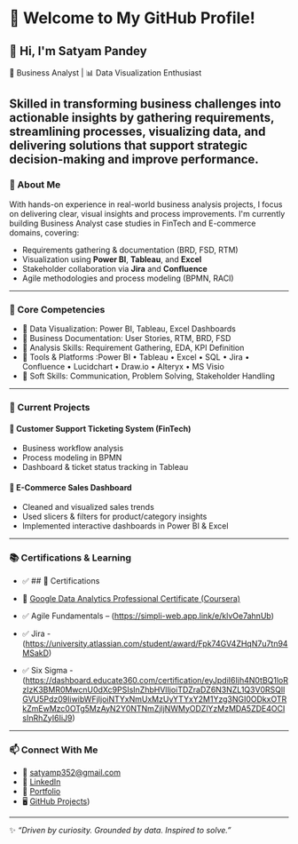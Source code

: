 # 🌟 Welcome to My GitHub Profile!

## 👋 Hi, I'm Satyam Pandey

💼 Business Analyst | 📊 Data Visualization Enthusiast

Skilled in transforming business challenges into actionable insights by gathering requirements, streamlining processes, visualizing data, and delivering solutions that support strategic decision-making and improve performance.
---

### 🔹 About Me

With hands-on experience in real-world business analysis projects, I focus on delivering clear, visual insights and process improvements. I'm currently building Business Analyst case studies in FinTech and E-commerce domains, covering:

- Requirements gathering & documentation (BRD, FSD, RTM)
- Visualization using **Power BI**, **Tableau**, and **Excel**
- Stakeholder collaboration via **Jira** and **Confluence**
- Agile methodologies and process modeling (BPMN, RACI)

---

### 🧠 Core Competencies

- 📌 Data Visualization: Power BI, Tableau, Excel Dashboards  
- 📌 Business Documentation: User Stories, RTM, BRD, FSD  
- 📌 Analysis Skills: Requirement Gathering, EDA, KPI Definition  
- 📌 Tools & Platforms :Power BI • Tableau • Excel • SQL • Jira • Confluence • Lucidchart • Draw.io • Alteryx • MS Visio
- 📌 Soft Skills: Communication, Problem Solving, Stakeholder Handling

---

### 🚀 Current Projects

#### 📌 Customer Support Ticketing System (FinTech)
- Business workflow analysis
- Process modeling in BPMN
- Dashboard & ticket status tracking in Tableau

#### 📌 E-Commerce Sales Dashboard
- Cleaned and visualized sales trends
- Used slicers & filters for product/category insights
- Implemented interactive dashboards in Power BI & Excel

---

### 📚 Certifications & Learning

- ✅ ## 📜 Certifications

- 🏅 [Google Data Analytics Professional Certificate (Coursera)](https://www.credly.com/badges/e0ec97ad-c944-41bb-b627-71cedcc97770)
- ✅ Agile Fundamentals – (https://simpli-web.app.link/e/klvOe7ahnUb)
- ✅ Jira - (https://university.atlassian.com/student/award/Fpk74GV4ZHqN7u7tn94MSakD)
- ✅ Six Sigma -(https://dashboard.educate360.com/certification/eyJpdiI6Ijh4N0tBQ1loRzIzK3BMR0MwcnU0dXc9PSIsInZhbHVlIjoiTDZraDZ6N3NZL1Q3V0RSQllGVU5Pdz09IiwibWFjIjoiNTYxNmUxMzUyYTYxY2M1Yzg3NGI0ODkxOTRkZmEwMzc0OTg5MzAyN2Y0NTNmZjljNWMyODZlYzMzMDA5ZDE4OCIsInRhZyI6IiJ9)

---

### 📫 Connect With Me

- 📧 satyamp352@gmail.com 
- 💼 [LinkedIn](https://www.linkedin.com/in/satyam-pandey-17a34a228/)  
- 📁 [Portfolio](https://drive.google.com/drive/folders/1qFizIVOkFSxys0zVGSnJtZuctpwTSG8f?usp=drive_link)
- 🖥️ [GitHub Projects](https://github.com/Satyamp352/Business-Analyst-Projects-))

---

✨ *“Driven by curiosity. Grounded by data. Inspired to solve.”*

